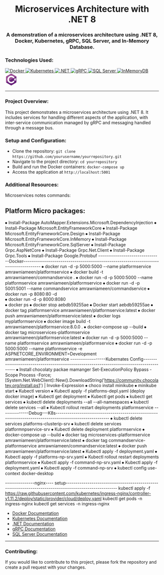 <h1 align="center">Microservices Architecture with .NET 8</h1>
<h3 align="center">
  A demonstration of a microservices architecture using .NET 8, Docker, Kubernetes, gRPC, SQL Server, and In-Memory Database.
</h3>



<h3 align="left">Technologies Used:</h3>
<p align="left">
  <!-- Docker -->
  <a href="https://www.docker.com/" target="_blank">
    <img src="https://www.vectorlogo.zone/logos/docker/docker-icon.svg" alt="Docker" width="40" height="40"/>
  </a>
  <!-- Kubernetes -->
  <a href="https://kubernetes.io/" target="_blank">
    <img src="https://www.vectorlogo.zone/logos/kubernetes/kubernetes-icon.svg" alt="Kubernetes" width="40" height="40"/>
  </a>
  <!-- .NET -->
  <a href="https://dotnet.microsoft.com/" target="_blank">
    <img src="https://upload.wikimedia.org/wikipedia/commons/e/ee/.NET_Core_Logo.svg" alt=".NET" width="40" height="40"/>
  </a>
  <!-- gRPC -->
  <a href="https://grpc.io/" target="_blank">
    <img src="https://grpc.io/img/logos/grpc-icon-color.png" alt="gRPC" width="40" height="40"/>
  </a>
  <!-- SQL Server -->
  <a href="https://learn.microsoft.com/en-us/sql/sql-server/" target="_blank">
    <img src="https://www.svgrepo.com/show/303229/microsoft-sql-server-logo.svg" alt="SQL Server" width="40" height="40"/>
  </a>
  <!-- In-Memory Database -->
  <a href="https://learn.microsoft.com/en-us/ef/core/providers/in-memory/" target="_blank">
    <img src="https://www.vectorlogo.zone/logos/sqlite/sqlite-icon.svg" alt="InMemoryDB" width="40" height="40"/>
  </a>
  <!-- C# -->
  <a href="https://learn.microsoft.com/en-us/dotnet/csharp/" target="_blank">
    <img src="https://raw.githubusercontent.com/devicons/devicon/master/icons/csharp/csharp-original.svg" alt="C#" width="40" height="40"/>
  </a>
</p>


<hr>

<h3 align="left">Project Overview:</h3>
<p align="left">
  This project demonstrates a microservices architecture using .NET 8. It includes services for handling different aspects of the application, with inter-service communication managed by gRPC and messaging handled through a message bus.
</p>

<h3 align="left">Setup and Configuration:</h3>
<ul>
  <li>Clone the repository: <code>git clone https://github.com/yourusername/yourrepository.git</code></li>
  <li>Navigate to the project directory: <code>cd yourrepository</code></li>
  <li>Build and run the Docker containers: <code>docker-compose up</code></li>
  <li>Access the application at <code>http://localhost:5001</code></li>
</ul>

<h3 align="left">Additional Resources:</h3>
Microservices notes  commands:

Platform Micro packages:
------------------------------------------------------------------------------------------------------------------------------
⦁	Install-Package AutoMapper.Extensions.Microsoft.DependencyInjection
⦁	 Install-Package Microsoft.EntityFrameworkCore
⦁	Install-Package Microsoft.EntityFrameworkCore.Design 
⦁	Install-Package Microsoft.EntityFrameworkCore.InMemory
⦁	 Install-Package Microsoft.EntityFrameworkCore.SqlServer
⦁	 Install-Package Grpc.AspNetCore
⦁	 Install-Package Grpc.Net.Client
⦁	 Install-Package Grpc.Tools
⦁	 Install-Package Google.Protobuf
--------------------------------Docker---------------------------------------------------------------------------------------
⦁	 docker run -d -p 5000:5000 --name platformservice amrawniameen/platformservice
⦁	docker build -t amrawniameen/commandservice .
⦁	docker run -d -p 5000:5000 --name platformservice amrawniameen/platformservice
⦁	 docker run -d -p 5001:5001 --name commandservice amrawniameen/commandservice
⦁	docker run -p 8080:80  -d  
⦁	docker run -d -p 8000:8080  
⦁	docker ps
⦁	docker stop aebdb59255ae
⦁	Docker start aebdb59255ae
⦁	docker tag platformservice amrawniameen/platformservice:latest
⦁	docker push amrawniameen/platformservice:latest 
⦁	docker logs myplatformservice 
⦁	docker image build -t  amrawniameen/platformservice:8.0.0 .
⦁	docker-compose up --build 
⦁	 docker tag microservices-platformservice amrawniameen/platformservice:latest
⦁	docker run -d -p 5000:5000 --name platformservice amrawniameen/platformservice
⦁	docker run -d -p 5000:5000 --name platformservice -e ASPNETCORE_ENVIRONMENT=Development amrawniameen/platformservice
------------------Kubernates Config------------------------------------------------------------------------------------------
⦁	Install chocolaty packae mamanger Set-ExecutionPolicy Bypass -Scope Process -Force; [System.Net.WebClient]::New().DownloadString('https://community.chocolatey.org/install.ps1') | Invoke-Expression
⦁	choco install minikube
⦁	minikube start
⦁	Kubectl version
⦁	Kubectl apply -f platforms-depl.yaml (deploy docker image)
⦁	Kubectl get deployment
⦁	Kubectl get pods
⦁	kubectl get services
⦁	kubectl delete deployments --all --all-namespaces
⦁	kubectl delete services --all
⦁	Kubectl rollout restart deployments platformservice
--------------Debug---K8s---------------------------------------------------------------------------------------------------------
⦁	kubectl delete services platforms-clusterip-srv
⦁	kubectl delete services platformnpservice-srv
⦁	Kubectl delete deployment platformservice
⦁	docker-compose up --build 
⦁	docker tag microservices-platformservice amrawniameen/platformservice:latest
⦁	docker tag commandservice-platformservice amrawniameen/commandservice:latest
⦁	docker push amrawniameen/platformservice:latest
⦁	Kubectl apply -f deployment.yaml 
⦁	Kubectl apply -f platforms-np-srv.yaml
⦁	Kubectl rollout restart deployments platformservice
⦁	Kubectl apply -f command-np-srv.yaml
⦁	Kubectl apply -f deployment.yaml
⦁	Kubectl apply -f command-np-srv
⦁	kubectl config use-context docker-desktop

---------------nginx---- setup--------------------------------------------------------------------------------------------------------
kubectl apply -f https://raw.githubusercontent.com/kubernetes/ingress-nginx/controller-v1.11.2/deploy/static/provider/cloud/deploy.yaml 
kubectl get pods -n ingress-nginx
kubectl get services -n ingress-nginx


<ul>
  <li><a href="https://docs.docker.com/get-started/" target="_blank">Docker Documentation</a></li>
  <li><a href="https://kubernetes.io/docs/home/" target="_blank">Kubernetes Documentation</a></li>
  <li><a href="https://docs.microsoft.com/en-us/dotnet/" target="_blank">.NET Documentation</a></li>
  <li><a href="https://grpc.io/docs/" target="_blank">gRPC Documentation</a></li>
  <li><a href="https://docs.microsoft.com/en-us/sql/sql-server/?view=sql-server-ver15" target="_blank">SQL Server Documentation</a></li>
</ul>

<hr>

<h3 align="left">Contributing:</h3>
<p align="left">
  If you would like to contribute to this project, please fork the repository and create a pull request with your changes.
</p>
